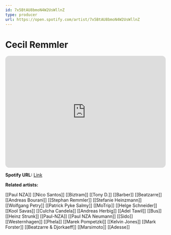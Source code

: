 ```yaml
---
id: 7x5BtAU8bmoN4W2UsWllnZ
type: producer
url: https://open.spotify.com/artist/7x5BtAU8bmoN4W2UsWllnZ
---
```

# Cecil Remmler

<iframe style="border-radius:12px" src="https://open.spotify.com/embed/artist/7x5BtAU8bmoN4W2UsWllnZ" width="100%" height="352" frameBorder="0" allowfullscreen="" allow="autoplay; clipboard-write; encrypted-media; fullscreen; picture-in-picture" loading="lazy"></iframe>

**Spotify URL:** [Link](https://open.spotify.com/artist/7x5BtAU8bmoN4W2UsWllnZ)

**Related artists:**

[[Paul NZA]]
[[Nico Santos]]
[[Biztram]]
[[Tony D.]]
[[Barber]]
[[Beatzarre]]
[[Andreas Bourani]]
[[Stephan Remmler]]
[[Stefanie Heinzmann]]
[[Wolfgang Petry]]
[[Patrick Pyke Salmy]]
[[MoTrip]]
[[Helge Schneider]]
[[Kool Savas]]
[[Culcha Candela]]
[[Andreas Herbig]]
[[Adel Tawil]]
[[Bus]]
[[Heinz Strunk]]
[[Paul-NZA]]
[[Paul NZA Neumann]]
[[Sido]]
[[Westernhagen]]
[[Phela]]
[[Marek Pompetzki]]
[[Kelvin Jones]]
[[Mark Forster]]
[[Beatzarre & Djorkaeff]]
[[Marsimoto]]
[[Adesse]]
